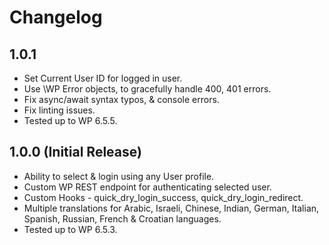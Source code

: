 # Changelog

## 1.0.1
* Set Current User ID for logged in user.
* Use \WP Error objects, to gracefully handle 400, 401 errors.
* Fix async/await syntax typos, & console errors.
* Fix linting issues.
* Tested up to WP 6.5.5.

## 1.0.0 (Initial Release)
* Ability to select & login using any User profile.
* Custom WP REST endpoint for authenticating selected user.
* Custom Hooks - quick_dry_login_success, quick_dry_login_redirect.
* Multiple translations for Arabic, Israeli, Chinese, Indian, German, Italian, Spanish, Russian, French & Croatian languages.
* Tested up to WP 6.5.3.
